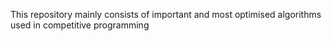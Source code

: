 This repository mainly consists of important and most optimised algorithms used in competitive programming
